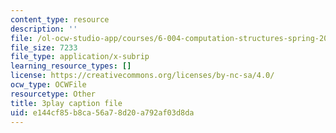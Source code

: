 ```yaml
---
content_type: resource
description: ''
file: /ol-ocw-studio-app/courses/6-004-computation-structures-spring-2017/e144cf85b8ca56a78d20a792af03d8da_luHnuoDkAtU.vtt
file_size: 7233
file_type: application/x-subrip
learning_resource_types: []
license: https://creativecommons.org/licenses/by-nc-sa/4.0/
ocw_type: OCWFile
resourcetype: Other
title: 3play caption file
uid: e144cf85-b8ca-56a7-8d20-a792af03d8da
---
```

